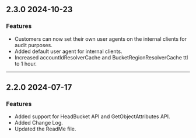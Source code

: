 ## 2.3.0 2024-10-23
### Features
* Customers can now set their own user agents on the internal clients for audit purposes.
* Added default user agent for internal clients.
* Increased accountIdResolverCache and BucketRegionResolverCache ttl to 1 hour.

---
## 2.2.0 2024-07-17
### Features
* Added support for HeadBucket API and GetObjectAttributes API.
* Added Change Log.
* Updated the ReadMe file.